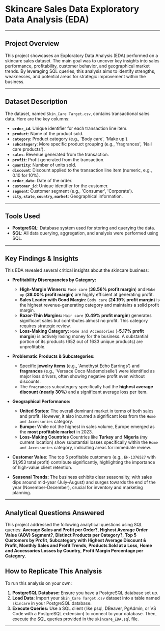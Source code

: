 # Skincare Sales Data Exploratory Data Analysis (EDA)

---

## Project Overview

This project showcases an Exploratory Data Analysis (EDA) performed on a skincare sales dataset. The main goal was to uncover key insights into sales performance, profitability, customer behavior, and geographical market trends. By leveraging SQL queries, this analysis aims to identify strengths, weaknesses, and potential areas for strategic improvement within the business.

---

## Dataset Description

The dataset, named `Skin_Care Target.csv`, contains transactional sales data. Here are the key columns:

* **`order_id`**: Unique identifier for each transaction line item.
* **`product`**: Name of the product sold.
* **`category`**: Product category (e.g., 'Body care', 'Make up').
* **`subcategory`**: More specific product grouping (e.g., 'fragrances', 'Nail care products').
* **`sales`**: Revenue generated from the transaction.
* **`profit`**: Profit generated from the transaction.
* **`quantity`**: Number of units sold.
* **`discount`**: Discount applied to the transaction line item (numeric, e.g., 0.10 for 10%).
* **`order_date`**: Date of the order.
* **`customer_id`**: Unique identifier for the customer.
* **`segment`**: Customer segment (e.g., 'Consumer', 'Corporate').
* **`city`, `state`, `country`, `market`**: Geographical information.

---

## Tools Used

* **PostgreSQL**: Database system used for storing and querying the data.
* **SQL**: All data querying, aggregation, and analysis were performed using SQL.

---

## Key Findings & Insights

This EDA revealed several critical insights about the skincare business:

* **Profitability Discrepancies by Category:**
    * **High-Margin Winners:** `Face care` (**38.56% profit margin**) and `Make up` (**38.00% profit margin**) are highly efficient at generating profit.
    * **Sales Leader with Good Margin:** `Body care` (**24.19% profit margin**) is the highest revenue-generating category and maintains a solid profit margin.
    * **Razor-Thin Margins:** `Hair care` (**0.49% profit margin**) generates significant sales but contributes almost no profit. This category requires strategic review.
    * **Loss-Making Category:** `Home and Accessories` (**-5.17% profit margin**) is actively losing money for the business. A substantial portion of its products (652 out of 1633 unique products) are unprofitable.

* **Problematic Products & Subcategories:**
    * Specific **jewelry items** (e.g., 'Amethyst Echo Earrings') and **fragrances** (e.g., 'Versace Coco Mademoiselle') were identified as major loss drivers, often showing negative profit even without discounts.
    * The `fragrances` subcategory specifically had the **highest average discount (nearly 30%)** and a significant average loss per item.

* **Geographical Performance:**
    * **United States:** The overall dominant market in terms of both sales and profit. However, it also incurred a significant loss from the `Home and Accessories` category.
    * **Europe:** While not the highest in sales volume, Europe emerged as the **most profitable market** in 2023.
    * **Loss-Making Countries** Countries like **Turkey** and **Nigeria** (my current location) show substantial losses specifically within the `Home and Accessories` category, indicating areas for immediate review.

* **Customer Value:** The top 5 profitable customers (e.g., `EH-1376527` with $1,953 total profit) contribute significantly, highlighting the importance of high-value client retention.

* **Seasonal Trends:** The business exhibits clear seasonality, with sales dips around mid-year (July-August) and surges towards the end of the year (November-December), crucial for inventory and marketing planning.

---

## Analytical Questions Answered

This project addressed the following analytical questions using SQL queries:
    **Average Sales and Profit per Order?**,
    **Highest Average Order Value (AOV) Segment?**,
    **Distinct Products per Category?**,
    **Top 5 Customers by Profit**,
    **Subcategory with Highest Average Discount & Profit**,
    **Monthly Sales and Profit Trends**,
    **Products Sold at a Loss**,
    **Home and Accessories Losses by Country**,
    **Profit Margin Percentage per Category**.
    
## How to Replicate This Analysis

To run this analysis on your own:

1.  **PostgreSQL Database:** Ensure you have a PostgreSQL database set up.
2.  **Load Data:** Import your `Skin_Care Target.csv` dataset into a table named `skincare` in your PostgreSQL database.
3.  **Execute Queries:** Use a SQL client (like psql, DBeaver, PgAdmin, or VS Code with a PostgreSQL extension) to connect to your database. Then, execute the SQL queries provided in the `skincare_EDA.sql` file.

---
